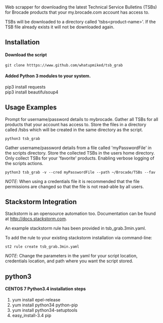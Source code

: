 Web scrapper for downloading the latest Technical Service Bulletins (TSBs) for Brocade products that your my.brocade.com account has access to.  

TSBs will be downloaded to a directory called 'tsbs\<product-name\>'. If the TSB file already exists it will not be downloaded again. 

## Installation  

#### Download the script  

```  
git clone htttps://www.github.com/whatupmiked/tsb_grab  
```  
#### Added Python 3 modules to your system.  

pip3 install requests  
pip3 install beautifulsoup4  

## Usage Examples  

Prompt for username/password details to mybrocade. Gather all TSBs for all products that your account has access to. Store the files in a directory called /tsbs which will be created in the same directory as the script.  
```  
python3 tsb_grab  
```  
Gather username/password details from a file called 'myPasswordFile' in the scripts directory. Store the collected TSBs in the users home directory. Only collect TSBs for your 'favorite' products. Enabling verbose logging of the scripts actions.   
```  
python3 tsb_grab -v --cred myPasswordFile --path ~/Brocade/TSBs --fav  
```
*NOTE*: When using a credentials file it is recommended that the file permissions are changed so that the file is not read-able by all users.  

## Stackstorm Integration  

Stackstorm is an opensource automation too. Documentation can be found at http://docs.stackstorm.com.  

An example stackstorm rule has been provided in tsb_grab.3min.yaml.

To add the rule to your existing stackstorm installation via command-line:  
```
st2 rule create tsb_grab.3min.yaml  
```
*NOTE*: Change the parameters in the yaml for your script location, credentials location, and path where you want the script stored.   

## python3  

#### CENTOS 7 Python3.4 installation steps  
  1. yum install epel-release  
  2. yum install python34 python-pip  
  3. yum install python34-setuptools  
  4. easy_install-3.4 pip

